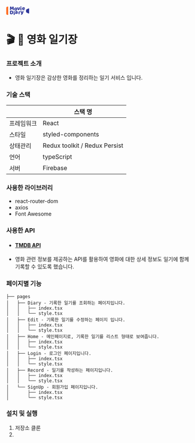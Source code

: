 <svg width="61" height="30" viewBox="0 0 61 30" fill="none" xmlns="http://www.w3.org/2000/svg">
<path d="M0 6C0 4.34315 1.34315 3 3 3H5V25H3C1.34315 25 0 23.6569 0 22V6Z" fill="#FF6C22"/>
<path d="M16.26 9.765C16.13 9.875 15.96 9.965 15.75 10.035C15.55 10.095 15.315 10.125 15.045 10.125C14.685 10.125 14.385 10.08 14.145 9.99C13.915 9.9 13.765 9.745 13.695 9.525C13.415 8.645 13.185 7.935 13.005 7.395C12.825 6.845 12.685 6.365 12.585 5.955H12.51C12.48 6.545 12.455 7.085 12.435 7.575C12.425 8.055 12.415 8.525 12.405 8.985C12.405 9.445 12.395 9.91 12.375 10.38C12.365 10.85 12.345 11.37 12.315 11.94C12.185 11.99 12.015 12.03 11.805 12.06C11.595 12.1 11.385 12.12 11.175 12.12C10.735 12.12 10.39 12.05 10.14 11.91C9.9 11.77 9.78 11.515 9.78 11.145L10.215 3.495C10.295 3.365 10.47 3.225 10.74 3.075C11.01 2.925 11.39 2.85 11.88 2.85C12.41 2.85 12.825 2.935 13.125 3.105C13.425 3.265 13.645 3.53 13.785 3.9C13.875 4.14 13.97 4.415 14.07 4.725C14.18 5.035 14.285 5.355 14.385 5.685C14.495 6.015 14.6 6.345 14.7 6.675C14.8 6.995 14.89 7.285 14.97 7.545H15.045C15.285 6.705 15.525 5.895 15.765 5.115C16.005 4.325 16.225 3.665 16.425 3.135C16.575 3.055 16.765 2.99 16.995 2.94C17.235 2.88 17.5 2.85 17.79 2.85C18.28 2.85 18.68 2.925 18.99 3.075C19.3 3.215 19.48 3.42 19.53 3.69C19.57 3.89 19.61 4.2 19.65 4.62C19.7 5.03 19.75 5.495 19.8 6.015C19.85 6.535 19.9 7.085 19.95 7.665C20 8.245 20.045 8.805 20.085 9.345C20.135 9.875 20.175 10.365 20.205 10.815C20.235 11.255 20.255 11.595 20.265 11.835C20.095 11.935 19.915 12.005 19.725 12.045C19.545 12.095 19.31 12.12 19.02 12.12C18.64 12.12 18.32 12.055 18.06 11.925C17.8 11.795 17.66 11.54 17.64 11.16C17.58 10.07 17.54 9.09 17.52 8.22C17.51 7.35 17.49 6.62 17.46 6.03H17.385C17.285 6.42 17.14 6.91 16.95 7.5C16.76 8.09 16.53 8.845 16.26 9.765Z" fill="#2B3499"/>
<path d="M29.325 9.355C29.325 9.975 29.23 10.53 29.04 11.02C28.85 11.5 28.58 11.905 28.23 12.235C27.89 12.565 27.48 12.815 27 12.985C26.52 13.155 25.985 13.24 25.395 13.24C24.805 13.24 24.27 13.15 23.79 12.97C23.31 12.79 22.895 12.535 22.545 12.205C22.205 11.865 21.94 11.455 21.75 10.975C21.56 10.495 21.465 9.955 21.465 9.355C21.465 8.765 21.56 8.23 21.75 7.75C21.94 7.27 22.205 6.865 22.545 6.535C22.895 6.195 23.31 5.935 23.79 5.755C24.27 5.575 24.805 5.485 25.395 5.485C25.985 5.485 26.52 5.58 27 5.77C27.48 5.95 27.89 6.21 28.23 6.55C28.58 6.88 28.85 7.285 29.04 7.765C29.23 8.245 29.325 8.775 29.325 9.355ZM24.075 9.355C24.075 9.965 24.19 10.435 24.42 10.765C24.66 11.085 24.99 11.245 25.41 11.245C25.83 11.245 26.15 11.08 26.37 10.75C26.6 10.42 26.715 9.955 26.715 9.355C26.715 8.755 26.6 8.295 26.37 7.975C26.14 7.645 25.815 7.48 25.395 7.48C24.975 7.48 24.65 7.645 24.42 7.975C24.19 8.295 24.075 8.755 24.075 9.355Z" fill="#2B3499"/>
<path d="M34.655 11.805C34.515 11.915 34.31 12.005 34.04 12.075C33.77 12.145 33.465 12.18 33.125 12.18C32.735 12.18 32.395 12.13 32.105 12.03C31.825 11.93 31.63 11.77 31.52 11.55C31.43 11.38 31.32 11.145 31.19 10.845C31.07 10.535 30.94 10.195 30.8 9.825C30.66 9.445 30.515 9.04 30.365 8.61C30.215 8.18 30.07 7.755 29.93 7.335C29.8 6.915 29.68 6.51 29.57 6.12C29.46 5.73 29.37 5.385 29.3 5.085C29.44 4.945 29.625 4.825 29.855 4.725C30.095 4.615 30.355 4.56 30.635 4.56C30.985 4.56 31.27 4.635 31.49 4.785C31.72 4.925 31.89 5.195 32 5.595L32.585 7.89C32.695 8.34 32.8 8.75 32.9 9.12C33 9.48 33.075 9.76 33.125 9.96H33.2C33.39 9.22 33.59 8.4 33.8 7.5C34.01 6.6 34.2 5.715 34.37 4.845C34.54 4.755 34.73 4.685 34.94 4.635C35.16 4.585 35.37 4.56 35.57 4.56C35.92 4.56 36.215 4.635 36.455 4.785C36.695 4.935 36.815 5.195 36.815 5.565C36.815 5.725 36.775 5.96 36.695 6.27C36.625 6.57 36.53 6.915 36.41 7.305C36.3 7.685 36.165 8.09 36.005 8.52C35.855 8.95 35.7 9.37 35.54 9.78C35.38 10.19 35.22 10.575 35.06 10.935C34.91 11.285 34.775 11.575 34.655 11.805Z" fill="#2B3499"/>
<path d="M46.635 12.24C46.045 12.24 45.495 12.16 44.985 12C44.485 11.83 44.045 11.58 43.665 11.25C43.295 10.92 43 10.505 42.78 10.005C42.57 9.505 42.465 8.92 42.465 8.25C42.465 7.59 42.57 7.025 42.78 6.555C43 6.075 43.285 5.685 43.635 5.385C43.985 5.075 44.385 4.85 44.835 4.71C45.285 4.56 45.745 4.485 46.215 4.485C46.745 4.485 47.225 4.565 47.655 4.725C48.095 4.885 48.47 5.105 48.78 5.385C49.1 5.665 49.345 6 49.515 6.39C49.695 6.78 49.785 7.205 49.785 7.665C49.785 8.005 49.69 8.265 49.5 8.445C49.31 8.625 49.045 8.74 48.705 8.79L45 9.345C45.11 9.675 45.335 9.925 45.675 10.095C46.015 10.255 46.405 10.335 46.845 10.335C47.255 10.335 47.64 10.285 48 10.185C48.37 10.075 48.67 9.95 48.9 9.81C49.06 9.91 49.195 10.05 49.305 10.23C49.415 10.41 49.47 10.6 49.47 10.8C49.47 11.25 49.26 11.585 48.84 11.805C48.52 11.975 48.16 12.09 47.76 12.15C47.36 12.21 46.985 12.24 46.635 12.24ZM46.215 6.345C45.975 6.345 45.765 6.385 45.585 6.465C45.415 6.545 45.275 6.65 45.165 6.78C45.055 6.9 44.97 7.04 44.91 7.2C44.86 7.35 44.83 7.505 44.82 7.665L47.385 7.245C47.355 7.045 47.245 6.845 47.055 6.645C46.865 6.445 46.585 6.345 46.215 6.345Z" fill="#2B3499"/>
<path d="M19.72 15.685C19.72 15.305 19.845 14.985 20.095 14.725C20.355 14.465 20.695 14.335 21.115 14.335C21.535 14.335 21.87 14.465 22.12 14.725C22.38 14.985 22.51 15.305 22.51 15.685C22.51 16.065 22.38 16.385 22.12 16.645C21.87 16.905 21.535 17.035 21.115 17.035C20.695 17.035 20.355 16.905 20.095 16.645C19.845 16.385 19.72 16.065 19.72 15.685ZM22.39 24.985C22.28 25.005 22.115 25.03 21.895 25.06C21.685 25.1 21.47 25.12 21.25 25.12C21.03 25.12 20.83 25.105 20.65 25.075C20.48 25.045 20.335 24.985 20.215 24.895C20.095 24.805 20 24.685 19.93 24.535C19.87 24.375 19.84 24.17 19.84 23.92V17.815C19.95 17.795 20.11 17.77 20.32 17.74C20.54 17.7 20.76 17.68 20.98 17.68C21.2 17.68 21.395 17.695 21.565 17.725C21.745 17.755 21.895 17.815 22.015 17.905C22.135 17.995 22.225 18.12 22.285 18.28C22.355 18.43 22.39 18.63 22.39 18.88V24.985Z" fill="#2B3499"/>
<path d="M26.9 20.38C27.07 20.38 27.255 20.365 27.455 20.335C27.665 20.295 27.82 20.245 27.92 20.185V18.985L26.84 19.075C26.56 19.095 26.33 19.155 26.15 19.255C25.97 19.355 25.88 19.505 25.88 19.705C25.88 19.905 25.955 20.07 26.105 20.2C26.265 20.32 26.53 20.38 26.9 20.38ZM26.78 14.485C27.32 14.485 27.81 14.54 28.25 14.65C28.7 14.76 29.08 14.93 29.39 15.16C29.71 15.38 29.955 15.665 30.125 16.015C30.295 16.355 30.38 16.76 30.38 17.23V20.59C30.38 20.85 30.305 21.065 30.155 21.235C30.015 21.395 29.845 21.535 29.645 21.655C28.995 22.045 28.08 22.24 26.9 22.24C26.37 22.24 25.89 22.19 25.46 22.09C25.04 21.99 24.675 21.84 24.365 21.64C24.065 21.44 23.83 21.185 23.66 20.875C23.5 20.565 23.42 20.205 23.42 19.795C23.42 19.105 23.625 18.575 24.035 18.205C24.445 17.835 25.08 17.605 25.94 17.515L27.905 17.305V17.2C27.905 16.91 27.775 16.705 27.515 16.585C27.265 16.455 26.9 16.39 26.42 16.39C26.04 16.39 25.67 16.43 25.31 16.51C24.95 16.59 24.625 16.69 24.335 16.81C24.205 16.72 24.095 16.585 24.005 16.405C23.915 16.215 23.87 16.02 23.87 15.82C23.87 15.56 23.93 15.355 24.05 15.205C24.18 15.045 24.375 14.91 24.635 14.8C24.925 14.69 25.265 14.61 25.655 14.56C26.055 14.51 26.43 14.485 26.78 14.485Z" fill="#2B3499"/>
<path d="M35.33 22.985C35.23 23.015 35.07 23.045 34.85 23.075C34.64 23.105 34.42 23.12 34.19 23.12C33.97 23.12 33.77 23.105 33.59 23.075C33.42 23.045 33.275 22.985 33.155 22.895C33.035 22.805 32.94 22.685 32.87 22.535C32.81 22.375 32.78 22.17 32.78 21.92V17.42C32.78 17.19 32.82 16.995 32.9 16.835C32.99 16.665 33.115 16.515 33.275 16.385C33.435 16.255 33.63 16.14 33.86 16.04C34.1 15.93 34.355 15.835 34.625 15.755C34.895 15.675 35.175 15.615 35.465 15.575C35.755 15.525 36.045 15.5 36.335 15.5C36.815 15.5 37.195 15.595 37.475 15.785C37.755 15.965 37.895 16.265 37.895 16.685C37.895 16.825 37.875 16.965 37.835 17.105C37.795 17.235 37.745 17.355 37.685 17.465C37.475 17.465 37.26 17.475 37.04 17.495C36.82 17.515 36.605 17.545 36.395 17.585C36.185 17.625 35.985 17.67 35.795 17.72C35.615 17.76 35.46 17.81 35.33 17.87V22.985Z" fill="#2B3499"/>
<path d="M39.92 20.14C39.81 19.89 39.69 19.61 39.56 19.3C39.44 18.99 39.31 18.635 39.17 18.235C39.04 17.835 38.9 17.38 38.75 16.87C38.61 16.35 38.46 15.755 38.3 15.085C38.44 14.945 38.625 14.825 38.855 14.725C39.095 14.615 39.355 14.56 39.635 14.56C39.985 14.56 40.275 14.635 40.505 14.785C40.735 14.925 40.905 15.195 41.015 15.595L42.2 19.72H42.26C42.38 19.38 42.495 19.01 42.605 18.61C42.725 18.21 42.84 17.8 42.95 17.38C43.06 16.95 43.16 16.525 43.25 16.105C43.35 15.675 43.435 15.255 43.505 14.845C43.865 14.655 44.26 14.56 44.69 14.56C45.04 14.56 45.33 14.635 45.56 14.785C45.79 14.935 45.905 15.195 45.905 15.565C45.905 15.835 45.87 16.15 45.8 16.51C45.73 16.86 45.635 17.235 45.515 17.635C45.405 18.035 45.27 18.45 45.11 18.88C44.96 19.3 44.8 19.715 44.63 20.125C44.46 20.535 44.285 20.925 44.105 21.295C43.925 21.655 43.75 21.98 43.58 22.27C43.3 22.76 43.04 23.16 42.8 23.47C42.56 23.78 42.33 24.02 42.11 24.19C41.89 24.37 41.67 24.49 41.45 24.55C41.23 24.62 41 24.655 40.76 24.655C40.34 24.655 40 24.53 39.74 24.28C39.48 24.03 39.325 23.705 39.275 23.305C39.595 23.055 39.915 22.775 40.235 22.465C40.555 22.165 40.845 21.855 41.105 21.535C40.935 21.485 40.75 21.37 40.55 21.19C40.36 21 40.15 20.65 39.92 20.14Z" fill="#2B3499"/>
<path d="M12.585 21.05C12.695 21.07 12.83 21.09 12.99 21.11C13.15 21.12 13.3 21.125 13.44 21.125C13.78 21.125 14.09 21.075 14.37 20.975C14.66 20.875 14.905 20.72 15.105 20.51C15.315 20.3 15.475 20.03 15.585 19.7C15.705 19.36 15.765 18.955 15.765 18.485C15.765 17.585 15.555 16.91 15.135 16.46C14.715 16 14.155 15.77 13.455 15.77C13.315 15.77 13.17 15.775 13.02 15.785C12.88 15.795 12.735 15.81 12.585 15.83V21.05ZM13.425 23.24C13.255 23.24 13.06 23.235 12.84 23.225C12.62 23.215 12.39 23.195 12.15 23.165C11.92 23.135 11.685 23.095 11.445 23.045C11.215 23.005 11 22.945 10.8 22.865C10.25 22.655 9.975 22.29 9.975 21.77V14.765C9.975 14.555 10.03 14.395 10.14 14.285C10.26 14.165 10.42 14.07 10.62 14C11.05 13.86 11.505 13.77 11.985 13.73C12.465 13.68 12.895 13.655 13.275 13.655C14.055 13.655 14.76 13.75 15.39 13.94C16.03 14.13 16.575 14.425 17.025 14.825C17.485 15.215 17.84 15.71 18.09 16.31C18.34 16.91 18.465 17.62 18.465 18.44C18.465 19.24 18.345 19.94 18.105 20.54C17.865 21.13 17.52 21.63 17.07 22.04C16.63 22.44 16.1 22.74 15.48 22.94C14.86 23.14 14.175 23.24 13.425 23.24Z" fill="#2B3499"/>
<path d="M37.72 3.685C37.72 3.305 37.845 2.985 38.095 2.725C38.355 2.465 38.695 2.335 39.115 2.335C39.535 2.335 39.87 2.465 40.12 2.725C40.38 2.985 40.51 3.305 40.51 3.685C40.51 4.065 40.38 4.385 40.12 4.645C39.87 4.905 39.535 5.035 39.115 5.035C38.695 5.035 38.355 4.905 38.095 4.645C37.845 4.385 37.72 4.065 37.72 3.685ZM40.39 12.985C40.28 13.005 40.115 13.03 39.895 13.06C39.685 13.1 39.47 13.12 39.25 13.12C39.03 13.12 38.83 13.105 38.65 13.075C38.48 13.045 38.335 12.985 38.215 12.895C38.095 12.805 38 12.685 37.93 12.535C37.87 12.375 37.84 12.17 37.84 11.92V5.815C37.95 5.795 38.11 5.77 38.32 5.74C38.54 5.7 38.76 5.68 38.98 5.68C39.2 5.68 39.395 5.695 39.565 5.725C39.745 5.755 39.895 5.815 40.015 5.905C40.135 5.995 40.225 6.12 40.285 6.28C40.355 6.43 40.39 6.63 40.39 6.88V12.985Z" fill="#2B3499"/>
<path d="M53 11.7027C53 11.3272 53.2104 10.9833 53.5447 10.8124L59.5447 7.74418C60.2101 7.40393 61 7.88718 61 8.63453V20.3655C61 21.1128 60.2101 21.5961 59.5447 21.2558L53.5447 18.1876C53.2104 18.0167 53 17.6728 53 17.2973V11.7027Z" fill="#2B3499"/>
</svg>

# 🎬 📒 영화 일기장

### 프로젝트 소개

- 영화 일기장은 감상한 영화를 정리하는 일기 서비스 입니다.

### 기술 스택

|            | 스택 명                       |
| ---------- | ----------------------------- |
| 프레임워크 | React                         |
| 스타일     | styled-components             |
| 상태관리   | Redux toolkit / Redux Persist |
| 언어       | typeScript                    |
| 서버       | Firebase                      |

### 사용한 라이브러리

- react-router-dom
- axios
- Font Awesome

### 사용한 API

- #### [TMDB API](https://developer.themoviedb.org/docs/getting-started)
- 영화 관련 정보를 제공하는 API를 활용하여 영화에 대한 상세 정보도 일기에 함께 기록할 수 있도록 했습니다.

### 페이지별 기능

```
├── pages
│   ├── Diary - 기록한 일기를 조회하는 페이지입니다.
│   │   ├── index.tsx
│   │   └── style.tsx
│   ├── Edit - 기록한 일기를 수정하는 페이지 입니다.
│   │   ├── index.tsx
│   │   └── style.tsx
│   ├── Home - 메인페이지로, 기록한 일기를 리스트 형태로 보여줍니다.
│   │   ├── index.tsx
│   │   └── style.tsx
│   ├── Login - 로그인 페이지입니다.
│   │   ├── index.tsx
│   │   └── style.tsx
│   ├── Record - 일기를 작성하는 페이지입니다.
│   │   ├── index.tsx
│   │   └── style.tsx
│   └── SignUp - 회원가입 페이지입니다.
│       ├── index.tsx
│       └── style.tsx

```

### 설치 및 실행

1. 저장소 클론
2.
